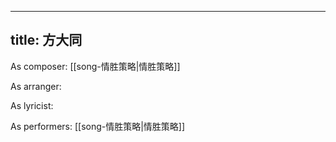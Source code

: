 
---
title: 方大同
---
As composer: [[song-情胜策略|情胜策略]]

As arranger: 

As lyricist: 

As performers: [[song-情胜策略|情胜策略]]
